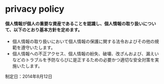 # privacy policy

#### 個人情報が個人の重要な資産であることを認識し、個人情報の取り扱いについて、以下のとおり基本方針を定めます。

* 個人情報の取り扱いにおいて個人情報の保護に関する法令およびその他の規範を遵守いたします。
* 個人情報への不正アクセス、個人情報の紛失、破壊、改ざんおよび、漏えいなどのトラブルを予防ならびに是正するための必要かつ適切な安全対策を実施いたします。

制定日：2014年8月12日
